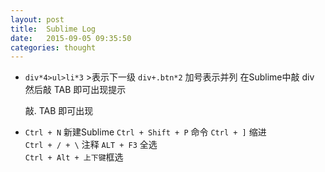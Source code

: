 ```yaml
---
layout: post
title:  Sublime Log
date:   2015-09-05 09:35:50
categories: thought
---
```



- `div*4>ul>li*3` >表示下一级
  `div+.btn*2` 加号表示并列 
  在Sublime中敲 div 然后敲 TAB 即可出现提示 <div></div>
  敲. TAB 即可出现<div class=""></div>

- `Ctrl + N` 新建Sublime
  `Ctrl + Shift + P` 命令
  `Ctrl + ]` 缩进  
  `Ctrl + / + \` 注释
`ALT + F3` 全选      
`Ctrl + Alt + 上下键`框选